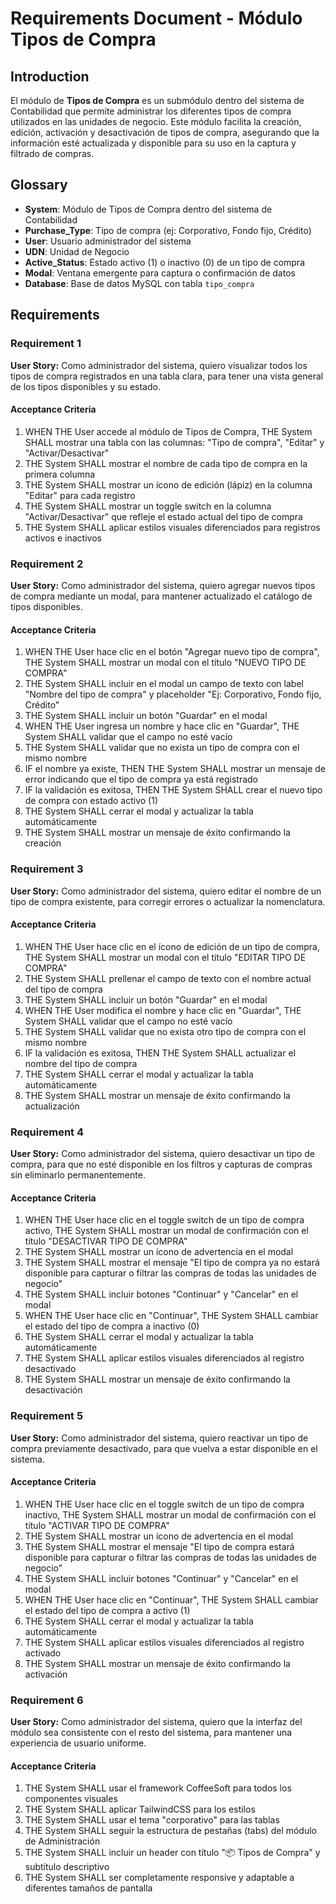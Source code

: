 # Requirements Document - Módulo Tipos de Compra

## Introduction

El módulo de **Tipos de Compra** es un submódulo dentro del sistema de Contabilidad que permite administrar los diferentes tipos de compra utilizados en las unidades de negocio. Este módulo facilita la creación, edición, activación y desactivación de tipos de compra, asegurando que la información esté actualizada y disponible para su uso en la captura y filtrado de compras.

## Glossary

- **System**: Módulo de Tipos de Compra dentro del sistema de Contabilidad
- **Purchase_Type**: Tipo de compra (ej: Corporativo, Fondo fijo, Crédito)
- **User**: Usuario administrador del sistema
- **UDN**: Unidad de Negocio
- **Active_Status**: Estado activo (1) o inactivo (0) de un tipo de compra
- **Modal**: Ventana emergente para captura o confirmación de datos
- **Database**: Base de datos MySQL con tabla `tipo_compra`

## Requirements

### Requirement 1

**User Story:** Como administrador del sistema, quiero visualizar todos los tipos de compra registrados en una tabla clara, para tener una vista general de los tipos disponibles y su estado.

#### Acceptance Criteria

1. WHEN THE User accede al módulo de Tipos de Compra, THE System SHALL mostrar una tabla con las columnas: "Tipo de compra", "Editar" y "Activar/Desactivar"
2. THE System SHALL mostrar el nombre de cada tipo de compra en la primera columna
3. THE System SHALL mostrar un ícono de edición (lápiz) en la columna "Editar" para cada registro
4. THE System SHALL mostrar un toggle switch en la columna "Activar/Desactivar" que refleje el estado actual del tipo de compra
5. THE System SHALL aplicar estilos visuales diferenciados para registros activos e inactivos

### Requirement 2

**User Story:** Como administrador del sistema, quiero agregar nuevos tipos de compra mediante un modal, para mantener actualizado el catálogo de tipos disponibles.

#### Acceptance Criteria

1. WHEN THE User hace clic en el botón "Agregar nuevo tipo de compra", THE System SHALL mostrar un modal con el título "NUEVO TIPO DE COMPRA"
2. THE System SHALL incluir en el modal un campo de texto con label "Nombre del tipo de compra" y placeholder "Ej: Corporativo, Fondo fijo, Crédito"
3. THE System SHALL incluir un botón "Guardar" en el modal
4. WHEN THE User ingresa un nombre y hace clic en "Guardar", THE System SHALL validar que el campo no esté vacío
5. THE System SHALL validar que no exista un tipo de compra con el mismo nombre
6. IF el nombre ya existe, THEN THE System SHALL mostrar un mensaje de error indicando que el tipo de compra ya está registrado
7. IF la validación es exitosa, THEN THE System SHALL crear el nuevo tipo de compra con estado activo (1)
8. THE System SHALL cerrar el modal y actualizar la tabla automáticamente
9. THE System SHALL mostrar un mensaje de éxito confirmando la creación

### Requirement 3

**User Story:** Como administrador del sistema, quiero editar el nombre de un tipo de compra existente, para corregir errores o actualizar la nomenclatura.

#### Acceptance Criteria

1. WHEN THE User hace clic en el ícono de edición de un tipo de compra, THE System SHALL mostrar un modal con el título "EDITAR TIPO DE COMPRA"
2. THE System SHALL prellenar el campo de texto con el nombre actual del tipo de compra
3. THE System SHALL incluir un botón "Guardar" en el modal
4. WHEN THE User modifica el nombre y hace clic en "Guardar", THE System SHALL validar que el campo no esté vacío
5. THE System SHALL validar que no exista otro tipo de compra con el mismo nombre
6. IF la validación es exitosa, THEN THE System SHALL actualizar el nombre del tipo de compra
7. THE System SHALL cerrar el modal y actualizar la tabla automáticamente
8. THE System SHALL mostrar un mensaje de éxito confirmando la actualización

### Requirement 4

**User Story:** Como administrador del sistema, quiero desactivar un tipo de compra, para que no esté disponible en los filtros y capturas de compras sin eliminarlo permanentemente.

#### Acceptance Criteria

1. WHEN THE User hace clic en el toggle switch de un tipo de compra activo, THE System SHALL mostrar un modal de confirmación con el título "DESACTIVAR TIPO DE COMPRA"
2. THE System SHALL mostrar un ícono de advertencia en el modal
3. THE System SHALL mostrar el mensaje "El tipo de compra ya no estará disponible para capturar o filtrar las compras de todas las unidades de negocio"
4. THE System SHALL incluir botones "Continuar" y "Cancelar" en el modal
5. WHEN THE User hace clic en "Continuar", THE System SHALL cambiar el estado del tipo de compra a inactivo (0)
6. THE System SHALL cerrar el modal y actualizar la tabla automáticamente
7. THE System SHALL aplicar estilos visuales diferenciados al registro desactivado
8. THE System SHALL mostrar un mensaje de éxito confirmando la desactivación

### Requirement 5

**User Story:** Como administrador del sistema, quiero reactivar un tipo de compra previamente desactivado, para que vuelva a estar disponible en el sistema.

#### Acceptance Criteria

1. WHEN THE User hace clic en el toggle switch de un tipo de compra inactivo, THE System SHALL mostrar un modal de confirmación con el título "ACTIVAR TIPO DE COMPRA"
2. THE System SHALL mostrar un ícono de advertencia en el modal
3. THE System SHALL mostrar el mensaje "El tipo de compra estará disponible para capturar o filtrar las compras de todas las unidades de negocio"
4. THE System SHALL incluir botones "Continuar" y "Cancelar" en el modal
5. WHEN THE User hace clic en "Continuar", THE System SHALL cambiar el estado del tipo de compra a activo (1)
6. THE System SHALL cerrar el modal y actualizar la tabla automáticamente
7. THE System SHALL aplicar estilos visuales diferenciados al registro activado
8. THE System SHALL mostrar un mensaje de éxito confirmando la activación

### Requirement 6

**User Story:** Como administrador del sistema, quiero que la interfaz del módulo sea consistente con el resto del sistema, para mantener una experiencia de usuario uniforme.

#### Acceptance Criteria

1. THE System SHALL usar el framework CoffeeSoft para todos los componentes visuales
2. THE System SHALL aplicar TailwindCSS para los estilos
3. THE System SHALL usar el tema "corporativo" para las tablas
4. THE System SHALL seguir la estructura de pestañas (tabs) del módulo de Administración
5. THE System SHALL incluir un header con título "📦 Tipos de Compra" y subtítulo descriptivo
6. THE System SHALL ser completamente responsive y adaptable a diferentes tamaños de pantalla
